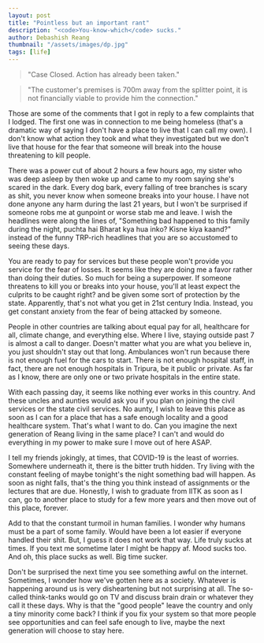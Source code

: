 ```yaml
---
layout: post
title: "Pointless but an important rant"
description: "<code>You-know-which</code> sucks."
author: Debashish Reang
thumbnail: "/assets/images/dp.jpg"
tags: [life]
---
```

> "Case Closed. Action has already been taken."

> "The customer's premises is 700m away from the splitter point, it is not financially viable to provide him the connection."

Those are some of the comments that I got in reply to a few complaints that I lodged. The first one was in connection to me being homeless (that's a dramatic way of saying I don't have a place to live that I can call my own). I don't know what action they took and what they investigated but we don't live that house for the fear that someone will break into the house threatening to kill people.

There was a power cut of about 2 hours a few hours ago, my sister who was deep asleep by then woke up and came to my room saying she's scared in the dark. Every dog bark, every falling of tree branches is scary as shit, you never know when someone breaks into your house.
I have not done anyone any harm during the last 21 years, but I won't be surprised if someone robs me at gunpoint or worse stab me and leave. I wish the headlines were along the lines of, "Something bad happened to this family during the night, puchta hai Bharat kya hua inko? Kisne kiya kaand?" instead of the funny TRP-rich headlines that you are so accustomed to seeing these days.

You are ready to pay for services but these people won't provide you service for the fear of losses. It seems like they are doing me a favor rather than doing their duties. So much for being a superpower.
If someone threatens to kill you or breaks into your house, you'll at least expect the culprits to be caught right? and be given some sort of protection by the state. Apparently, that's not what you get in 21st century India. Instead, you get constant anxiety from the fear of being attacked by someone.

People in other countries are talking about equal pay for all, healthcare for all, climate change, and everything else. Where I live, staying outside past 7 is almost a call to danger. Doesn't matter what you are what you believe in, you just shouldn't stay out that long. Ambulances won't run because there is not enough fuel for the cars to start. There is not enough hospital staff, in fact, there are not enough hospitals in Tripura, be it public or private. As far as I know, there are only one or two private hospitals in the entire state.

With each passing day, it seems like nothing ever works in this country. And these uncles and aunties would ask you if you plan on joining the civil services or the state civil services. No aunty, I wish to leave this place as soon as I can for a place that has a safe enough locality and a good healthcare system. That's what I want to do. Can you imagine the next generation of Reang living in the same place? I can't and would do everything in my power to make sure I move out of here ASAP.

I tell my friends jokingly, at times, that COVID-19 is the least of worries. Somewhere underneath it, there is the bitter truth hidden. Try living with the constant feeling of maybe tonight's the night something bad will happen. As soon as night falls, that's the thing you think instead of assignments or the lectures that are due. Honestly, I wish to graduate from IITK as soon as I can, go to another place to study for a few more years and then move out of this place, forever.

Add to that the constant turmoil in human families. I wonder why humans must be a part of some family. Would have been a lot easier if everyone handled their shit. But, I guess it does not work that way. Life truly sucks at times. If you text me sometime later I might be happy af. Mood sucks too. And oh, this place sucks as well. Big time sucker.

Don't be surprised the next time you see something awful on the internet. Sometimes, I wonder how we've gotten here as a society. Whatever is happening around us is very disheartening but not surprising at all. The so-called think-tanks would go on TV and discuss brain drain or whatever they call it these days. Why is that the "good people" leave the country and only a tiny minority come back? I think if you fix your system so that more people see opportunities and can feel safe enough to live, maybe the next generation will choose to stay here.